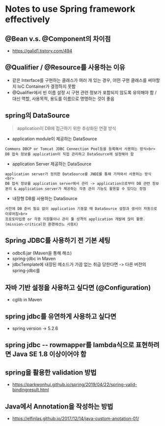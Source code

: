 # Notes to use Spring framework effectively

## @Bean v.s. @Component의 차이점
  - https://galid1.tistory.com/494
## @Qualifier / @Resource를 사용하는 이유
  - 같은 Interface를 구현하는 클래스가 여러 개 있는 경우, 어떤 구현 클래스를 써야할지 IoC Container가 결정하지 못함
  - @Qualifier에서 빈 이름 설정 시 구현 관련 정보가 포함되지 않도록 유의해야 함 / 대신  역할, 사용목적, 용도를 이름으로 명명하는 것이 좋음
  
## spring의 DataSource
> application이 DB에 접근하기 위한 추상화된 연결 방식

  - application module이 제공하는 DataSource
```
Commons DBCP or Tomcat JDBC Connection Pool등을 등록해서 사용하는 방식<br>
DB 접속 정보를 application이 직접 관리하고 DataSource에 설정해야 함
```
  - application Server 제공하는 DataSource
```
application server가 정의한 DataSource를 JNDI를 통해 가져와서 사용하는 방식<br>
DB 접속 정보를 application server에서 관리 -> application으로부터 DB 관련 정보 분리 & application server가 제공하는 각종 관리 기능도 활용할 수 있다는 장점
```
  - 내장형 DB를 사용하는 DataSource
```
사전에 DB 준비 필요 없이 application 기동할 때 DataSource 설정과 생서이 자동으로 이루어짐<br>
프로토타입용 or 각종 지원툴이나 관리 툴 성격의 application 개발에 많이 활용. (mission-critical한 환경에선느 사용X)
```
## Spring JDBC를 사용하기 전 기본 세팅
  - odbc6.jar (Maven을 통해 해소)
  - spring-jdbc in Maven
  - jdbcTemplate에 내장된 메소드가 가끔 없는 취급 당한다면 -> 다른 버전의 spring-jdbc를 
## 자바 기반 설정을 사용하고 싶다면 (@Configuration)
  - cglib in Maven
## spring jdbc를 유연하게 사용하고 싶다면
  - spring version -> 5.2.6
## spring jdbc -- rowmapper를 lambda식으로 표현하려면 Java SE 1.8 이상이어야 함
## spring을 활용한 validation 방법
  - https://parkwonhui.github.io/spring/2019/04/22/spring-valid-bindingresult.html
  
## Java에서 Annotation을 작성하는 방법
  - https://elfinlas.github.io/2017/12/14/java-custom-anotation-01/
